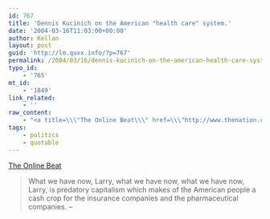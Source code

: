 ```yaml
---
id: 767
title: 'Dennis Kucinich on the American "health care" system.'
date: '2004-03-16T11:03:00+00:00'
author: Kellan
layout: post
guid: 'http://lm.quxx.info/?p=767'
permalink: /2004/03/16/dennis-kucinich-on-the-american-health-care-system/
typo_id:
    - '765'
mt_id:
    - '1849'
link_related:
    - ''
raw_content:
    - "<a title=\\\"The Online Beat\\\" href=\\\"http://www.thenation.com/thebeat/index.mhtml?bid=1&pid=1286\\\">The Online Beat</a>\r\n<blockquote>\r\nWhat we have now, Larry, what we have now, what we have now, Larry, is predatory capitalism which makes of the American people a cash crop for the insurance companies and the pharmaceutical companies. - <a href=\\\"http://www.thenation.com/thebeat/index.mhtml?bid=1&pid=1286\\\">\r\n</blockquote>"
tags:
    - politics
    - quotable
---
```


[The Online Beat](http://www.thenation.com/thebeat/index.mhtml?bid=1&pid=1286 "The Online Beat")

> What we have now, Larry, what we have now, what we have now, Larry, is predatory capitalism which makes of the American people a cash crop for the insurance companies and the pharmaceutical companies. – [](http://www.thenation.com/thebeat/index.mhtml?bid=1&pid=1286)